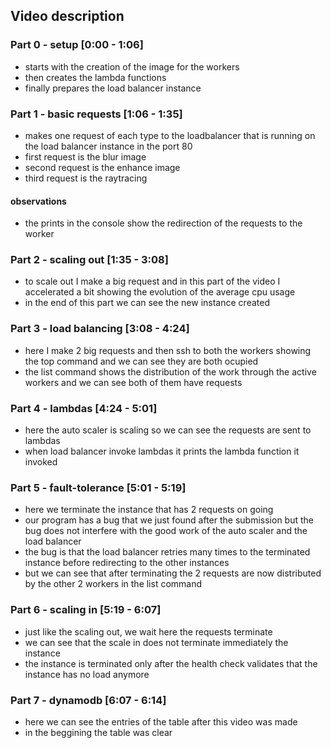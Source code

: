 ## Video description

###  Part 0 - setup [0:00 - 1:06]

- starts with the creation of the image for the workers
- then creates the lambda functions
- finally prepares the load balancer instance

### Part 1 - basic requests [1:06 - 1:35]

- makes one request of each type to the loadbalancer that is running on the load balancer instance in the port 80
- first request is the blur image
- second request is the enhance image
- third request is the raytracing

#### observations

- the prints in the console show the redirection of the requests to the worker

### Part 2 - scaling out [1:35 - 3:08]

- to scale out I make a big request and in this part of the video I accelerated a bit showing the evolution of the average cpu usage
- in the end of this part we can see the new instance created

### Part 3 - load balancing [3:08 - 4:24]

- here I make 2 big requests and then ssh to both the workers showing the top command and we can see they are both ocupied
- the list command shows the distribution of the work through the active workers and we can see both of them have requests

### Part 4 - lambdas [4:24 - 5:01]

- here the auto scaler is scaling so we can see the requests are sent to lambdas
- when load balancer invoke lambdas it prints the lambda function it invoked

### Part 5 - fault-tolerance [5:01 - 5:19]

- here we terminate the instance that has 2 requests on going
- our program has a bug that we just found after the submission but the bug does not interfere with the good work of the auto scaler and the load balancer
- the bug is that the load balancer retries many times to the terminated instance before redirecting to the other instances
- but we can see that after terminating the 2 requests are now distributed by the other 2 workers in the list command

### Part 6 - scaling in [5:19 - 6:07]

- just like the scaling out, we wait here the requests terminate
- we can see that the scale in does not terminate immediately the instance
- the instance is terminated only after the health check validates that the instance has no load anymore

### Part 7 - dynamodb [6:07 - 6:14]

- here we can see the entries of the table after this video was made
- in the beggining the table was clear